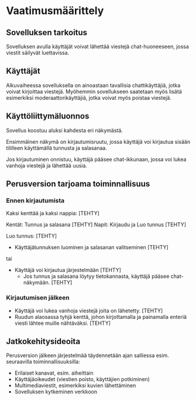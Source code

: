 # Vaatimusmäärittely

## Sovelluksen tarkoitus

Sovelluksen avulla käyttäjät voivat lähettää viestejä chat-huoneeseen, jossa viestit säilyvät luettavissa.

## Käyttäjät

Alkuvaiheessa sovelluksella on ainoastaan tavallisia chattikäyttäjiä, jotka voivat kirjoittaa viestejä. Myöhemmin sovellukseen saatetaan myös lisätä esimerkiksi moderaattorikäyttäjiä, jotka voivat myös poistaa viestejä.

## Käyttöliittymäluonnos

Sovellus koostuu aluksi kahdesta eri näkymästä.

Ensimmäinen näkymä on kirjautumisruutu, jossa käyttäjä voi kirjautua sisään tililleen käyttämällä tunnusta ja salasanaa.

Jos kirjautuminen onnistuu, käyttäjä pääsee chat-ikkunaan, jossa voi lukea vanhoja viestejä ja lähettää uusia.

## Perusversion tarjoama toiminnallisuus

### Ennen kirjautumista

Kaksi kenttää ja kaksi nappia: [TEHTY]

Kentät: Tunnus ja salasana [TEHTY]
Napit: Kirjaudu ja Luo tunnus [TEHTY]

Luo tunnus: [TEHTY]
- Käyttäjätunnuksen luominen ja salasanan valitseminen [TEHTY]

tai

- Käyttäjä voi kirjautua järjestelmään [TEHTY]
    - Jos tunnus ja salasana löytyy tietokannasta, käyttäjä pääsee chat-näkymään. [TEHTY]

### Kirjautumisen jälkeen

- Käyttäjä voi lukea vanhoja viestejä joita on lähetetty. [TEHTY]
- Ruudun alaosassa tyhjä kenttä, johon kirjottamalla ja painamalla enteriä viesti lähtee muille nähtäväksi. [TEHTY]

## Jatkokehitysideoita

Perusversion jälkeen järjestelmää täydennetään ajan salliessa esim. seuraavilla toiminnallisuuksilla:

- Erilaiset kanavat, esim. aiheittain
- Käyttäjäoikeudet (viestien poisto, käyttäjien potkiminen)
- Multimediaviestit, esimerkiksi kuvien lähettäminen
- Sovelluksen kytkeminen verkkoon